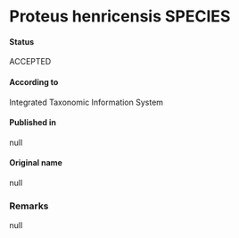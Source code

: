 # Proteus henricensis SPECIES

#### Status
ACCEPTED

#### According to
Integrated Taxonomic Information System

#### Published in
null

#### Original name
null

### Remarks
null